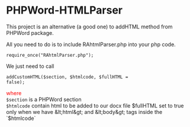 # PHPWord-HTMLParser
This project is an alternative (a good one) to addHTML method from PHPWord package.

All you need to do is to include RAhtmlParser.php into your php code.

<code>require_once("RAhtmlParser.php");</code>

We just need to call

<code>addCustomHTML($section, $htmlcode, $fullHTML = false);</code>

<span style="color: red;">where</span> <br />
    `$section` is a PHPWord section <br />
    `$htmlcode` contain html to be added to our docx file
    $fullHTML set to true only when we have &lt;html&gt; and &lt;body&gt; tags inside the `$htmlcode`
